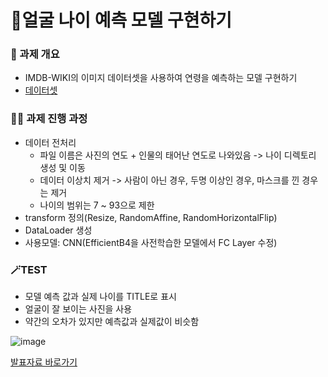 # 🤔얼굴 나이 예측 모델 구현하기


<h3>📌 과제 개요</h3>

- IMDB-WIKI의 이미지 데이터셋을 사용하여 연령을 예측하는 모델 구현하기
- [데이터셋](https://data.vision.ee.ethz.ch/cvl/rrothe/imdb-wiki/)

<h3>👩‍💻 과제 진행 과정</h3>

- 데이터 전처리
  - 파일 이름은 사진의 연도 + 인물의 태어난 연도로 나와있음 -> 나이 디렉토리 생성 및 이동
  - 데이터 이상치 제거 -> 사람이 아닌 경우, 두명 이상인 경우, 마스크를 낀 경우는 제거
  - 나이의 범위는 7 ~ 93으로 제한
- transform 정의(Resize, RandomAffine, RandomHorizontalFlip)
- DataLoader 생성
- 사용모델: CNN(EfficientB4을 사전학습한 모델에서 FC Layer 수정)


<h3>🪄TEST </h3>

- 모델 예측 값과 실제 나이를 TITLE로 표시
- 얼굴이 잘 보이는 사진을 사용
- 약간의 오차가 있지만 예측값과 실제값이 비슷함


![image](https://github.com/KoYesung/ML_DL/assets/131944189/41d34afc-b8c2-4040-abf8-1b3c7f32574d)



[발표자료 바로가기](https://github.com/KoYesung/ML_DL/blob/6c10b2982d8e3abcf02b6dc30e6ed6e93d0989aa/%EC%96%BC%EA%B5%B4%20%EB%82%98%EC%9D%B4%EC%98%88%EC%B8%A1%EB%AA%A8%EB%8D%B8/%EC%97%B0%EB%A0%B9%EC%97%90%EC%B8%A1%EB%AA%A8%EB%8D%B8_%EC%B5%9C%EC%A2%85%EB%B3%B8.pdf)
